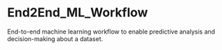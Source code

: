 # End2End_ML_Workflow
End-to-end machine learning workflow to enable predictive analysis and decision-making about a dataset.
